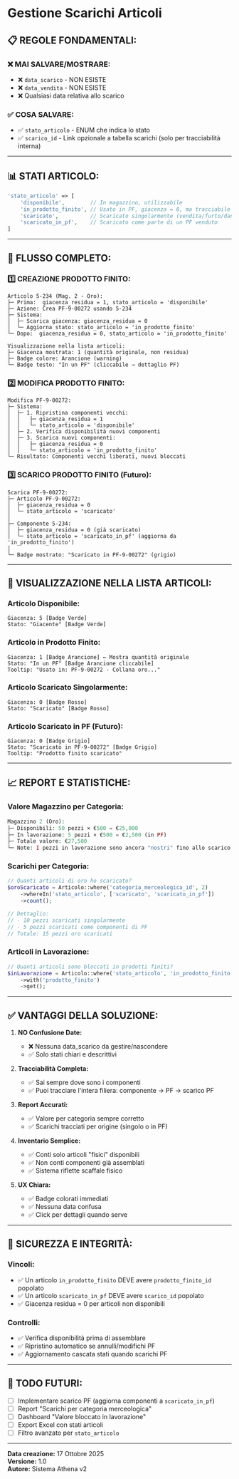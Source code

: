 # Gestione Scarichi Articoli

## 📋 **REGOLE FONDAMENTALI:**

### ❌ **MAI SALVARE/MOSTRARE:**
- ❌ `data_scarico` - NON ESISTE
- ❌ `data_vendita` - NON ESISTE  
- ❌ Qualsiasi data relativa allo scarico

### ✅ **COSA SALVARE:**
- ✅ `stato_articolo` - ENUM che indica lo stato
- ✅ `scarico_id` - Link opzionale a tabella scarichi (solo per tracciabilità interna)

---

## 📊 **STATI ARTICOLO:**

```php
'stato_articolo' => [
    'disponibile',        // In magazzino, utilizzabile
    'in_prodotto_finito', // Usato in PF, giacenza = 0, ma tracciabile
    'scaricato',          // Scaricato singolarmente (vendita/furto/danni)
    'scaricato_in_pf',    // Scaricato come parte di un PF venduto
]
```

---

## 🔄 **FLUSSO COMPLETO:**

### 1️⃣ **CREAZIONE PRODOTTO FINITO:**

```
Articolo 5-234 (Mag. 2 - Oro):
├─ Prima:  giacenza_residua = 1, stato_articolo = 'disponibile'
├─ Azione: Crea PF-9-00272 usando 5-234
├─ Sistema:
│  ├─ Scarica giacenza: giacenza_residua = 0
│  └─ Aggiorna stato: stato_articolo = 'in_prodotto_finito'
└─ Dopo:  giacenza_residua = 0, stato_articolo = 'in_prodotto_finito'

Visualizzazione nella lista articoli:
├─ Giacenza mostrata: 1 (quantità originale, non residua)
├─ Badge colore: Arancione (warning)
└─ Badge testo: "In un PF" (cliccabile → dettaglio PF)
```

### 2️⃣ **MODIFICA PRODOTTO FINITO:**

```
Modifica PF-9-00272:
├─ Sistema:
│  ├─ 1. Ripristina componenti vecchi:
│  │   ├─ giacenza_residua = 1
│  │   └─ stato_articolo = 'disponibile'
│  ├─ 2. Verifica disponibilità nuovi componenti
│  ├─ 3. Scarica nuovi componenti:
│  │   ├─ giacenza_residua = 0
│  │   └─ stato_articolo = 'in_prodotto_finito'
└─ Risultato: Componenti vecchi liberati, nuovi bloccati
```

### 3️⃣ **SCARICO PRODOTTO FINITO (Futuro):**

```
Scarica PF-9-00272:
├─ Articolo PF-9-00272:
│  ├─ giacenza_residua = 0
│  └─ stato_articolo = 'scaricato'
│
├─ Componente 5-234:
│  ├─ giacenza_residua = 0 (già scaricato)
│  └─ stato_articolo = 'scaricato_in_pf' (aggiorna da 'in_prodotto_finito')
│
└─ Badge mostrato: "Scaricato in PF-9-00272" (grigio)
```

---

## 🎨 **VISUALIZZAZIONE NELLA LISTA ARTICOLI:**

### **Articolo Disponibile:**
```
Giacenza: 5 [Badge Verde]
Stato: "Giacente" [Badge Verde]
```

### **Articolo in Prodotto Finito:**
```
Giacenza: 1 [Badge Arancione] ← Mostra quantità originale
Stato: "In un PF" [Badge Arancione cliccabile]
Tooltip: "Usato in: PF-9-00272 - Collana oro..."
```

### **Articolo Scaricato Singolarmente:**
```
Giacenza: 0 [Badge Rosso]
Stato: "Scaricato" [Badge Rosso]
```

### **Articolo Scaricato in PF (Futuro):**
```
Giacenza: 0 [Badge Grigio]
Stato: "Scaricato in PF-9-00272" [Badge Grigio]
Tooltip: "Prodotto finito scaricato"
```

---

## 📈 **REPORT E STATISTICHE:**

### **Valore Magazzino per Categoria:**

```php
Magazzino 2 (Oro):
├─ Disponibili: 50 pezzi × €500 = €25,000
├─ In lavorazione: 5 pezzi × €500 = €2,500 (in PF)
├─ Totale valore: €27,500
└─ Note: I pezzi in lavorazione sono ancora "nostri" fino allo scarico del PF
```

### **Scarichi per Categoria:**

```php
// Quanti articoli di oro ho scaricato?
$oroScaricato = Articolo::where('categoria_merceologica_id', 2)
    ->whereIn('stato_articolo', ['scaricato', 'scaricato_in_pf'])
    ->count();

// Dettaglio:
// - 10 pezzi scaricati singolarmente
// - 5 pezzi scaricati come componenti di PF
// Totale: 15 pezzi oro scaricati
```

### **Articoli in Lavorazione:**

```php
// Quanti articoli sono bloccati in prodotti finiti?
$inLavorazione = Articolo::where('stato_articolo', 'in_prodotto_finito')
    ->with('prodotto_finito')
    ->get();
```

---

## ✅ **VANTAGGI DELLA SOLUZIONE:**

1. **NO Confusione Date:**
   - ❌ Nessuna data_scarico da gestire/nascondere
   - ✅ Solo stati chiari e descrittivi

2. **Tracciabilità Completa:**
   - ✅ Sai sempre dove sono i componenti
   - ✅ Puoi tracciare l'intera filiera: componente → PF → scarico PF

3. **Report Accurati:**
   - ✅ Valore per categoria sempre corretto
   - ✅ Scarichi tracciati per origine (singolo o in PF)

4. **Inventario Semplice:**
   - ✅ Conti solo articoli "fisici" disponibili
   - ✅ Non conti componenti già assemblati
   - ✅ Sistema riflette scaffale fisico

5. **UX Chiara:**
   - ✅ Badge colorati immediati
   - ✅ Nessuna data confusa
   - ✅ Click per dettagli quando serve

---

## 🔐 **SICUREZZA E INTEGRITÀ:**

### **Vincoli:**
- ✅ Un articolo `in_prodotto_finito` DEVE avere `prodotto_finito_id` popolato
- ✅ Un articolo `scaricato_in_pf` DEVE avere `scarico_id` popolato
- ✅ Giacenza residua = 0 per articoli non disponibili

### **Controlli:**
- ✅ Verifica disponibilità prima di assemblare
- ✅ Ripristino automatico se annulli/modifichi PF
- ✅ Aggiornamento cascata stati quando scarichi PF

---

## 📝 **TODO FUTURI:**

- [ ] Implementare scarico PF (aggiorna componenti a `scaricato_in_pf`)
- [ ] Report "Scarichi per categoria merceologica"
- [ ] Dashboard "Valore bloccato in lavorazione"
- [ ] Export Excel con stati articoli
- [ ] Filtro avanzato per `stato_articolo`

---

**Data creazione:** 17 Ottobre 2025  
**Versione:** 1.0  
**Autore:** Sistema Athena v2





